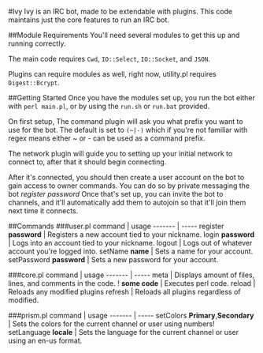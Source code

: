 #Ivy
Ivy is an IRC bot, made to be extendable with plugins. This code maintains just the core features to run an IRC bot.

##Module Requirements
You'll need several modules to get this up and running correctly.

The main code requires `Cwd`, `IO::Select`, `IO::Socket`, and `JSON`.

Plugins can require modules as well, right now, utility.pl requires `Digest::Bcrypt`.

##Getting Started
Once you have the modules set up, you run the bot either with `perl main.pl`, or by using the `run.sh` or `run.bat` provided.

On first setup, The command plugin will ask you what prefix you want to use for the bot. The default is set to `(~|-)` which if you're not familiar with regex means either ~ or - can be used as a command prefix.

The network plugin will guide you to setting up your initial network to connect to, after that it should begin connecting.

After it's connected, you should then create a user account on the bot to gain access to owner commands. You can do so by private messaging the bot *register _password_* Once that's set up, you can invite the bot to channels, and it'll automatically add them to autojoin so that it'll join them next time it connects.

##Commands
###user.pl
command | usage
------- | -----
register **password** | Registers a new account tied to your nickname.
login **password** | Logs into an account tied to your nickname.
logout | Logs out of whatever account you're logged into.
setName **name** | Sets a name for your account.
setPassword **password** | Sets a new password for your account.

###core.pl
command | usage
------- | -----
meta | Displays amount of files, lines, and comments in the code.
! **some code** | Executes perl code.
reload | Reloads any modified plugins
refresh | Reloads all plugins regardless of modified.

###prism.pl
command | usage
------- | -----
setColors **Primary**,**Secondary** | Sets the colors for the current channel or user using numbers!
setLanguage **locale** | Sets the language for the current channel or user using an en-us format.
